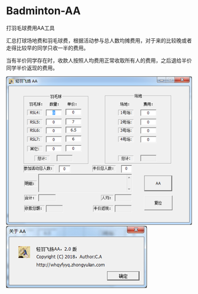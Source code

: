 # Badminton-AA
打羽毛球费用AA工具

汇总打球场地费和羽毛球费，根据活动参与总人数均摊费用，对于来的比较晚或者走得比较早的同学只收一半的费用。

当有半价同学存在时，收款人按照人均费用正常收取所有人的费用，之后退给半价同学半价返现的费用。

![](https://github.com/CoderAldrich/Badminton-AA/blob/master/AA/%E7%95%8C%E9%9D%A2.png)
![](https://github.com/CoderAldrich/Badminton-AA/blob/master/AA/about.jpg)

